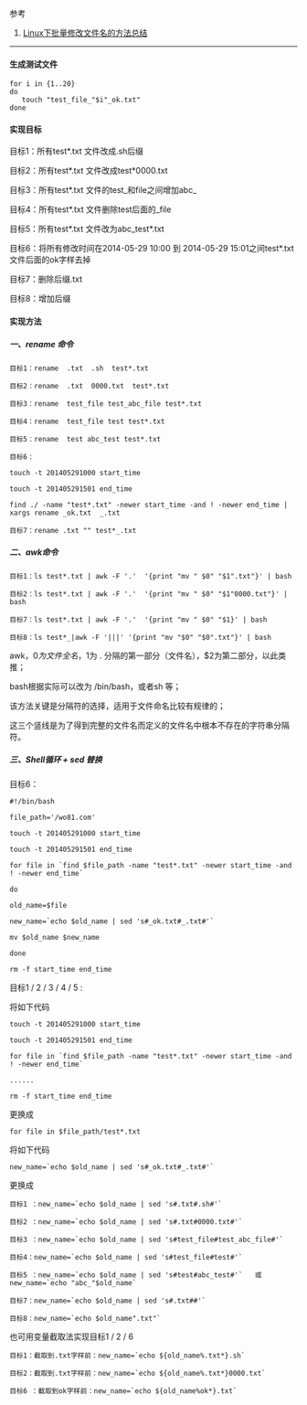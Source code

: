 
参考

1. [Linux下批量修改文件名的方法总结](http://www.wo81.com/tec/code/shell/2014-05-29/256.html)

---

#### 生成测试文件

```
for i in {1..20}
do
   touch "test_file_"$i"_ok.txt"
done
```

#### 实现目标
目标1：所有test*.txt 文件改成.sh后缀

目标2：所有test*.txt 文件改成test*0000.txt

目标3：所有test*.txt 文件的test_和file之间增加abc_

目标4：所有test*.txt 文件删除test后面的_file

目标5：所有test*.txt 文件改为abc_test*.txt

目标6：将所有修改时间在2014-05-29 10:00 到 2014-05-29 15:01之间test*.txt文件后面的ok字样去掉

目标7：删除后缀.txt

目标8：增加后缀

#### 实现方法
##### 一、rename 命令

```
目标1：rename  .txt  .sh  test*.txt

目标2：rename  .txt  0000.txt  test*.txt

目标3：rename  test_file test_abc_file test*.txt

目标4：rename  test_file test test*.txt

目标5：rename  test abc_test test*.txt

目标6：

touch -t 201405291000 start_time

touch -t 201405291501 end_time

find ./ -name "test*.txt" -newer start_time -and ! -newer end_time | xargs rename _ok.txt  _.txt

目标7：rename .txt "" test*_.txt
```


##### 二、awk命令

```
目标1：ls test*.txt | awk -F '.'  '{print "mv " $0" "$1".txt"}' | bash

目标2：ls test*.txt | awk -F '.'  '{print "mv " $0" "$1"0000.txt"}' | bash

目标7：ls test*.txt | awk -F '.'  '{print "mv " $0" "$1}' | bash

目标8：ls test*_|awk -F '|||' '{print "mv "$0" "$0".txt"}' | bash
```


awk，$0为文件全名，$1为 . 分隔的第一部分（文件名），$2为第二部分，以此类推；

bash根据实际可以改为 /bin/bash，或者sh 等；

该方法关键是分隔符的选择，适用于文件命名比较有规律的；

这三个竖线是为了得到完整的文件名而定义的文件名中根本不存在的字符串分隔符。

##### 三、Shell循环 + sed 替换
目标6：

```
#!/bin/bash

file_path='/wo81.com'

touch -t 201405291000 start_time

touch -t 201405291501 end_time

for file in `find $file_path -name "test*.txt" -newer start_time -and ! -newer end_time`

do

old_name=$file

new_name=`echo $old_name | sed 's#_ok.txt#_.txt#'`

mv $old_name $new_name

done

rm -f start_time end_time
```


目标1 / 2 / 3 / 4 / 5 :

将如下代码

```
touch -t 201405291000 start_time

touch -t 201405291501 end_time

for file in `find $file_path -name "test*.txt" -newer start_time -and ! -newer end_time`

......

rm -f start_time end_time
```


更换成


```
for file in $file_path/test*.txt
```


将如下代码


```
new_name=`echo $old_name | sed 's#_ok.txt#_.txt#'`
```

更换成


```
目标1 ：new_name=`echo $old_name | sed 's#.txt#.sh#'`

目标2 ：new_name=`echo $old_name | sed 's#.txt#0000.txt#'`

目标3 ：new_name=`echo $old_name | sed 's#test_file#test_abc_file#'`

目标4：new_name=`echo $old_name | sed 's#test_file#test#'`

目标5 ：new_name=`echo $old_name | sed 's#test#abc_test#'`   或 new_name=`echo "abc_"$old_name`

目标7：new_name=`echo $old_name | sed 's#.txt##'`

目标8：new_name=`echo $old_name".txt"`
```


也可用变量截取法实现目标1 / 2 / 6


```
目标1：截取到.txt字样前：new_name=`echo ${old_name%.txt*}.sh`

目标2：截取到.txt字样前：new_name=`echo ${old_name%.txt*}0000.txt`

目标6 ：截取到ok字样前：new_name=`echo ${old_name%ok*}.txt`
```






